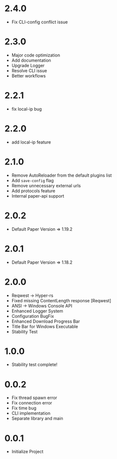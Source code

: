 # 2.4.0
- Fix CLI-config conflict issue

# 2.3.0
- Major code optimization
- Add documentation
- Upgrade Logger
- Resolve CLI issue
- Better workflows

# 2.2.1
- fix local-ip bug

# 2.2.0
- add local-ip feature

# 2.1.0
- Remove AutoReloader from the default plugins list
- Add `save-config` flag
- Remove unnecessary external urls
- Add protocols feature
- Internal paper-api support

# 2.0.2
- Default Paper Version => 1.19.2

# 2.0.1
- Default Paper Version => 1.18.2

# 2.0.0
- Reqwest -> Hyper-rs
- Fixed missing ContentLength response [Reqwest]
- ANSI -> Windows Console API
- Enhanced Logger System
- Configuration BugFix
- Enhanced Download Progress Bar
- Title Bar for Windows Executable
- Stability Test

# 1.0.0
- Stability test complete!

# 0.0.2
- Fix thread spawn error
- Fix connection error
- Fix time bug
- CLI implementation
- Separate library and main

# 0.0.1
- Initialize Project